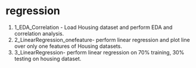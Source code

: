 # regression
1. 1_EDA_Correlation - Load Housing dataset and perform EDA and correlation analysis.
2. 2_LinearRegression_onefeature- perform linear regression and plot line over only one features of Housing datasets.
3. 3_LinearRegression- perform linear regression on 70% training, 30% testing on housing dataset.
